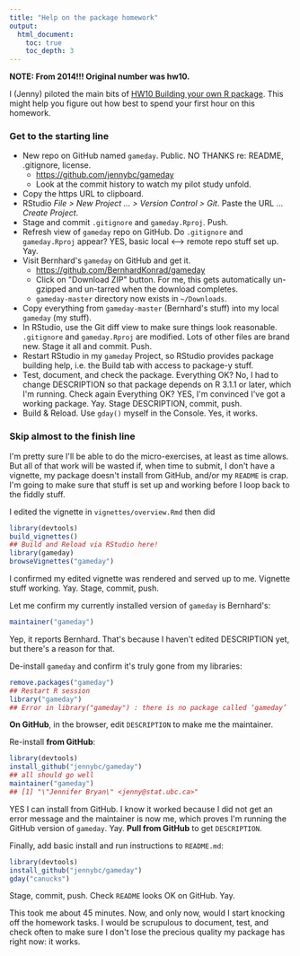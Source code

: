 ```yaml
---
title: "Help on the package homework"
output:
  html_document:
    toc: true
    toc_depth: 3
---
```


**NOTE: From 2014!!! Original number was hw10.**

I (Jenny) piloted the main bits of [HW10 Building your own R package](hw08_2014_package.html). This might help you figure out how best to spend your first hour on this homework.

### Get to the starting line

  * New repo on GitHub named `gameday`. Public. NO THANKS re: README, .gitignore, license.
    - <https://github.com/jennybc/gameday>
    - Look at the commit history to watch my pilot study unfold.
  * Copy the https URL to clipboard.
  * RStudio *File > New Project ... > Version Control > Git*. Paste the URL ... *Create Project*.
  * Stage and commit `.gitignore` and `gameday.Rproj`. Push.
  * Refresh view of `gameday` repo on GitHub. Do `.gitignore` and `gameday.Rproj` appear? YES, basic local <--> remote repo stuff set up. Yay.
  * Visit Bernhard's `gameday` on GitHub and get it.
    - <https://github.com/BernhardKonrad/gameday>
    - Click on "Download ZIP" button. For me, this gets automatically un-gzipped and un-tarred when the download completes.
    - `gameday-master` directory now exists in `~/Downloads`.
  * Copy everything from `gameday-master` (Bernhard's stuff) into my local `gameday` (my stuff).
  * In RStudio, use the Git diff view to make sure things look reasonable. `.gitignore` and `gameday.Rproj` are modified. Lots of other files are brand new. Stage it all and commit. Push.
  * Restart RStudio in my `gameday` Project, so RStudio provides package building help, i.e. the Build tab with access to package-y stuff.
  * Test, document, and check the package. Everything OK? No, I had to change DESCRIPTION so that package depends on R 3.1.1 or later, which I'm running. Check again Everything OK? YES, I'm convinced I've got a working package. Yay. Stage DESCRIPTION, commit, push.
  * Build & Reload. Use `gday()` myself in the Console. Yes, it works.

### Skip almost to the finish line

I'm pretty sure I'll be able to do the micro-exercises, at least as time allows. But all of that work will be wasted if, when time to submit, I don't have a vignette, my package doesn't install from GitHub, and/or my `README` is crap. I'm going to make sure that stuff is set up and working before I loop back to the fiddly stuff.

I edited the vignette in `vignettes/overview.Rmd` then did

```r
library(devtools)
build_vignettes()
## Build and Reload via RStudio here!
library(gameday)
browseVignettes("gameday")
```

I confirmed my edited vignette was rendered and served up to me. Vignette stuff working. Yay. Stage, commit, push.

Let me confirm my currently installed version of `gameday` is Bernhard's:

```r
maintainer("gameday")
```

Yep, it reports Bernhard. That's because I haven't edited DESCRIPTION yet, but there's a reason for that.

De-install `gameday` and confirm it's truly gone from my libraries:

```r
remove.packages("gameday")
## Restart R session
library("gameday")
## Error in library("gameday") : there is no package called ‘gameday’
```

__On GitHub__, in the browser, edit `DESCRIPTION` to make me the maintainer.

Re-install __from GitHub__:

```r
library(devtools)
install_github("jennybc/gameday")
## all should go well
maintainer("gameday")
## [1] "\"Jennifer Bryan\" <jenny@stat.ubc.ca>"
```

YES I can install from GitHub. I know it worked because I did not get an error message and the maintainer is now me, which proves I'm running the GitHub version of `gameday`. Yay. __Pull from GitHub__ to get `DESCRIPTION`.

Finally, add basic install and run instructions to `README.md`:

```r
library(devtools)
install_github("jennybc/gameday")
gday("canucks")
```

Stage, commit, push. Check `README` looks OK on GitHub. Yay.

This took me about 45 minutes. Now, and only now, would I start knocking off the homework tasks. I would be scrupulous to document, test, and check often to make sure I don't lose the precious quality my package has right now: it works.

